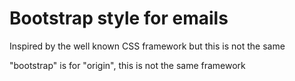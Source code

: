 # Bootstrap style for emails

Inspired by the well known CSS framework but this is not the same

"bootstrap" is for "origin", this is not the same framework